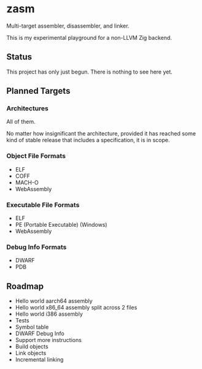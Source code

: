 # zasm

Multi-target assembler, disassembler, and linker.

This is my experimental playground for a non-LLVM Zig backend.

## Status

This project has only just begun. There is nothing to see here yet.

## Planned Targets

### Architectures

All of them.

No matter how insignificant the architecture, provided it has reached some kind
of stable release that includes a specification, it is in scope.

### Object File Formats

 * ELF
 * COFF
 * MACH-O
 * WebAssembly

### Executable File Formats

 * ELF
 * PE (Portable Executable) (Windows)
 * WebAssembly

### Debug Info Formats

 * DWARF
 * PDB

## Roadmap

 * Hello world aarch64 assembly
 * Hello world x86_64 assembly split across 2 files
 * Hello world i386 assembly
 * Tests
 * Symbol table
 * DWARF Debug Info
 * Support more instructions
 * Build objects
 * Link objects
 * Incremental linking
